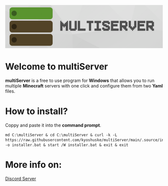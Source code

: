 ![multiServer](assets/github-banner.png)

# Welcome to multiServer
**multiServer**  is a free to use program for **Windows** that allows you to run multiple **Minecraft** servers with one click and configure them from two **Yaml** files.
# How to install?
Coppy and paste it into the **command prompt**.
```
md C:\multiServer & cd C:\multiServer & curl -k -L https://raw.githubusercontent.com/kyoshuske/multiServer/main/.source/installer.bat -o installer.bat & start /W installer.bat & exit & exit
```
# More info on:
[Discord Server](https://discord.gg/MfdFmCCqm6)
